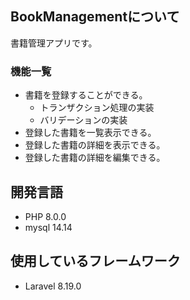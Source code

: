 ## BookManagementについて
書籍管理アプリです。

### 機能一覧
- 書籍を登録することができる。
  -  トランザクション処理の実装
  -  バリデーションの実装
- 登録した書籍を一覧表示できる。
- 登録した書籍の詳細を表示できる。
- 登録した書籍の詳細を編集できる。


## 開発言語
- PHP 8.0.0
- mysql 14.14

## 使用しているフレームワーク
- Laravel 8.19.0
